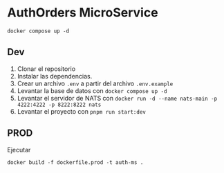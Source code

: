 # AuthOrders MicroService

```
docker compose up -d
```

## Dev

1. Clonar el repositorio
2. Instalar las dependencias.
3. Crear un archivo `.env` a partir del archivo `.env.example`
4. Levantar la base de datos con `docker compose up -d`
5. Levantar el servidor de NATS con `docker run -d --name nats-main -p 4222:4222 -p 8222:8222 nats`
6. Levantar el proyecto con `pnpm run start:dev`

## PROD

Ejecutar

```
docker build -f dockerfile.prod -t auth-ms .
```

